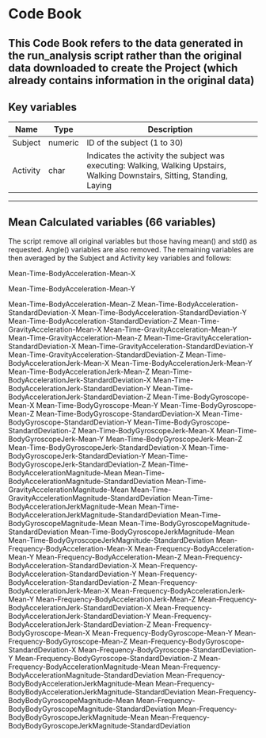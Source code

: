 # Code Book
This Code Book refers to the data generated in the run_analysis script rather than the original data downloaded to create the Project (which already contains information in the original data)
---
## Key variables
| Name | Type | Description          |
| ------------- | ----------- | ----------- |
| Subject | numeric | ID of the subject (1 to 30) |
| Activity      | char | Indicates the activity the subject was executing: Walking, Walking Upstairs, Walking Downstairs, Sitting, Standing, Laying |

---
## Mean Calculated variables (66 variables)
The script remove all original variables but those having mean() and std() as requested. Angle() variables are also removed.
The remaining variables are then averaged by the Subject and Activity key variables and follows:

Mean-Time-BodyAcceleration-Mean-X

Mean-Time-BodyAcceleration-Mean-Y

Mean-Time-BodyAcceleration-Mean-Z
Mean-Time-BodyAcceleration-StandardDeviation-X
Mean-Time-BodyAcceleration-StandardDeviation-Y
Mean-Time-BodyAcceleration-StandardDeviation-Z
Mean-Time-GravityAcceleration-Mean-X
Mean-Time-GravityAcceleration-Mean-Y
Mean-Time-GravityAcceleration-Mean-Z
Mean-Time-GravityAcceleration-StandardDeviation-X
Mean-Time-GravityAcceleration-StandardDeviation-Y
Mean-Time-GravityAcceleration-StandardDeviation-Z
Mean-Time-BodyAccelerationJerk-Mean-X
Mean-Time-BodyAccelerationJerk-Mean-Y
Mean-Time-BodyAccelerationJerk-Mean-Z
Mean-Time-BodyAccelerationJerk-StandardDeviation-X
Mean-Time-BodyAccelerationJerk-StandardDeviation-Y
Mean-Time-BodyAccelerationJerk-StandardDeviation-Z
Mean-Time-BodyGyroscope-Mean-X
Mean-Time-BodyGyroscope-Mean-Y
Mean-Time-BodyGyroscope-Mean-Z
Mean-Time-BodyGyroscope-StandardDeviation-X
Mean-Time-BodyGyroscope-StandardDeviation-Y
Mean-Time-BodyGyroscope-StandardDeviation-Z
Mean-Time-BodyGyroscopeJerk-Mean-X
Mean-Time-BodyGyroscopeJerk-Mean-Y
Mean-Time-BodyGyroscopeJerk-Mean-Z
Mean-Time-BodyGyroscopeJerk-StandardDeviation-X
Mean-Time-BodyGyroscopeJerk-StandardDeviation-Y
Mean-Time-BodyGyroscopeJerk-StandardDeviation-Z
Mean-Time-BodyAccelerationMagnitude-Mean
Mean-Time-BodyAccelerationMagnitude-StandardDeviation
Mean-Time-GravityAccelerationMagnitude-Mean
Mean-Time-GravityAccelerationMagnitude-StandardDeviation
Mean-Time-BodyAccelerationJerkMagnitude-Mean
Mean-Time-BodyAccelerationJerkMagnitude-StandardDeviation
Mean-Time-BodyGyroscopeMagnitude-Mean
Mean-Time-BodyGyroscopeMagnitude-StandardDeviation
Mean-Time-BodyGyroscopeJerkMagnitude-Mean
Mean-Time-BodyGyroscopeJerkMagnitude-StandardDeviation
Mean-Frequency-BodyAcceleration-Mean-X
Mean-Frequency-BodyAcceleration-Mean-Y
Mean-Frequency-BodyAcceleration-Mean-Z
Mean-Frequency-BodyAcceleration-StandardDeviation-X
Mean-Frequency-BodyAcceleration-StandardDeviation-Y
Mean-Frequency-BodyAcceleration-StandardDeviation-Z
Mean-Frequency-BodyAccelerationJerk-Mean-X
Mean-Frequency-BodyAccelerationJerk-Mean-Y
Mean-Frequency-BodyAccelerationJerk-Mean-Z
Mean-Frequency-BodyAccelerationJerk-StandardDeviation-X
Mean-Frequency-BodyAccelerationJerk-StandardDeviation-Y
Mean-Frequency-BodyAccelerationJerk-StandardDeviation-Z
Mean-Frequency-BodyGyroscope-Mean-X
Mean-Frequency-BodyGyroscope-Mean-Y
Mean-Frequency-BodyGyroscope-Mean-Z
Mean-Frequency-BodyGyroscope-StandardDeviation-X
Mean-Frequency-BodyGyroscope-StandardDeviation-Y
Mean-Frequency-BodyGyroscope-StandardDeviation-Z
Mean-Frequency-BodyAccelerationMagnitude-Mean
Mean-Frequency-BodyAccelerationMagnitude-StandardDeviation
Mean-Frequency-BodyBodyAccelerationJerkMagnitude-Mean
Mean-Frequency-BodyBodyAccelerationJerkMagnitude-StandardDeviation
Mean-Frequency-BodyBodyGyroscopeMagnitude-Mean
Mean-Frequency-BodyBodyGyroscopeMagnitude-StandardDeviation
Mean-Frequency-BodyBodyGyroscopeJerkMagnitude-Mean
Mean-Frequency-BodyBodyGyroscopeJerkMagnitude-StandardDeviation


